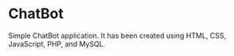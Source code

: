 # ChatBot
Simple ChatBot application.
It has been created using HTML, CSS, JavaScript, PHP, and MySQL.
